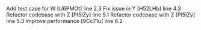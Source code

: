Add test case for W [U6PMOt] line 2.3
Fix issue in Y [H52LHb] line 4.3
Refactor codebase with Z [PI5IZy] line 5.1
Refactor codebase with Z [PI5IZy] line 5.3
Improve performance [9Cc71u] line 6.2
